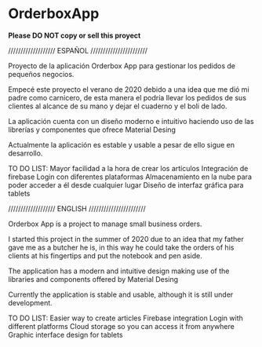 # OrderboxApp
**Please DO NOT copy or sell this proyect**

/////////////////// ESPAÑOL ///////////////////////

Proyecto de la aplicación Orderbox App para gestionar los pedidos de pequeños negocios.

Empecé este proyecto el verano de 2020 debido a una idea que me dió mi padre como carnicero, de esta manera el podría llevar los pedidos de sus clientes al alcance de su mano
y dejar el cuaderno y el boli de lado.

La aplicación cuenta con un diseño moderno e intuitivo haciendo uso de las librerías y componentes que ofrece Material Desing

Actualmente la aplicación es estable y usable a pesar de ello sigue en desarrollo.

TO DO LIST:
Mayor facilidad a la hora de crear los artículos
Integración de firebase
Login con diferentes plataformas
Almacenamiento en la nube para poder acceder a él desde cualquier lugar
Diseño de interfaz gráfica para tablets

/////////////////// ENGLISH ///////////////////////

Orderbox App is a project to manage small business orders.

I started this project in the summer of 2020 due to an idea that my father gave me as a butcher he is, in this way he could take the orders of his clients at his fingertips 
and put the notebook and pen aside.

The application has a modern and intuitive design making use of the libraries and components offered by Material Desing

Currently the application is stable and usable, although it is still under development.

TO DO LIST:
Easier way to create articles
Firebase integration
Login with different platforms
Cloud storage so you can access it from anywhere
Graphic interface design for tablets
